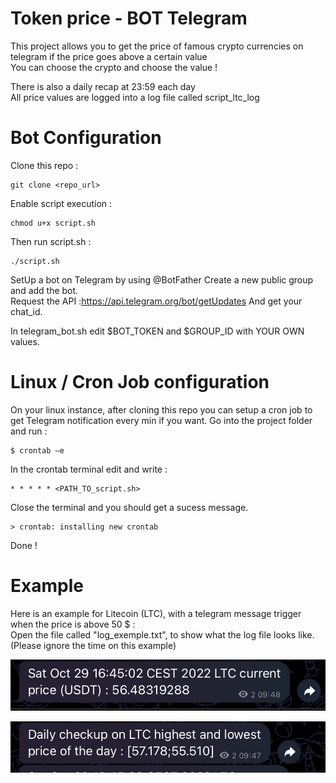 # Token price - BOT Telegram
This project allows you to get the price of famous crypto currencies on telegram if the price goes above a certain value  
You can choose the crypto and choose the value !

There is also a daily recap at 23:59 each day  
All price values are logged into a log file called script_ltc_log

# Bot Configuration 
Clone this repo :
```
git clone <repo_url>
```

Enable script execution :
```
chmod u+x script.sh
```

Then run script.sh : 
```
./script.sh
```

SetUp a bot on Telegram by using @BotFather
Create a new public group and add the bot.  
Request the API :[https://api.telegram.org/bot<YourBOTToken>/getUpdates](https://api.telegram.org/bot<YourBOTToken>/getUpdates)
And get your chat_id.
  
In telegram_bot.sh edit $BOT_TOKEN and $GROUP_ID with YOUR OWN values.

# Linux / Cron Job configuration

On your linux instance, after cloning this repo you can setup a cron job to get Telegram notification every min if you want.
Go into the project folder and run :
```
$ crontab –e
```
In the crontab terminal edit and write :
```
* * * * * <PATH_TO_script.sh>
```
Close the terminal and you should get a sucess message.
```
> crontab: installing new crontab
```
Done !

# Example

Here is an example for Litecoin (LTC), with a telegram message trigger when the price is above 50 $ :  
Open the file called "log_exemple.txt", to show what the log file looks like.  
(Please ignore the time on this example)

![Exemple of a message when the price is above a value](exemple/crypto_price_bot_image1.png)

![Exemple of a daily recap](exemple/crypto_price_bot_image2.png)

